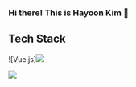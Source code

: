 ### Hi there! This is Hayoon Kim 👋

## Tech Stack
<picture>
![Vue.js]<img src="https://img.shields.io/badge/Vue.js-4FC08D?style=flat&logo=Vue.js&logoColor=white" />
</picture>

<img src="https://github-readme-stats.vercel.app/api/top-langs/?username=hayoon-kim&layout=compact"><br><br>

<!--
**hayoon-kim/hayoon-kim** is a ✨ _special_ ✨ repository because its `README.md` (this file) appears on your GitHub profile.

Here are some ideas to get you started:

- 🔭 I’m currently working on ...
- 🌱 I’m currently learning ...
- 👯 I’m looking to collaborate on ...
- 🤔 I’m looking for help with ...
- 💬 Ask me about ...
- 📫 How to reach me: ...
- 😄 Pronouns: ...
- ⚡ Fun fact: ...
-->
